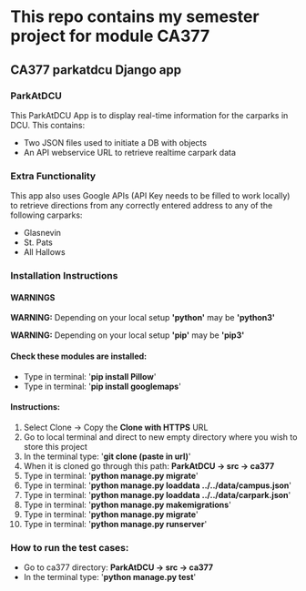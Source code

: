 # This repo contains my semester project for module CA377

## CA377 parkatdcu Django app

### ParkAtDCU

This ParkAtDCU App is to display real-time information for the carparks in
DCU. This contains:

* Two JSON files used to initiate a DB with objects 
* An API webservice URL to retrieve realtime carpark data


### Extra Functionality

This app also uses Google APIs (API Key needs to be filled to work locally) to retrieve directions from any correctly 
entered address to any of the following carparks:

* Glasnevin
* St. Pats
* All Hallows



### Installation Instructions
#### WARNINGS
**WARNING:**  Depending on your local setup 
    **'python'** may be **'python3'**
    
**WARNING:**  Depending on your local setup 
    **'pip'** may be **'pip3'**

#### Check these modules are installed:

* Type in terminal: '<b>pip install Pillow</b>'
* Type in terminal: '<b>pip install googlemaps</b>' 


#### Instructions:

1. Select Clone -> Copy the <b>Clone with HTTPS</b> URL
2. Go to local terminal and direct to new empty directory where you
wish to store this project
3. In the terminal type: '<b>git clone (paste in url)</b>'
4. When it is cloned go through this path:
<b>ParkAtDCU -> src -> ca377</b>
5. Type in terminal: '<b>python manage.py migrate</b>'
6. Type in terminal: '<b>python manage.py loaddata ../../data/campus.json</b>' 
7. Type in terminal: '<b>python manage.py loaddata ../../data/carpark.json</b>' 
8. Type in terminal: '<b>python manage.py makemigrations</b>' 
9. Type in terminal: '<b>python manage.py migrate</b>' 
10. Type in terminal: '<b>python manage.py runserver</b>'


### How to run the test cases:

* Go to ca377 directory: <b>ParkAtDCU -> src -> ca377</b>
* In the terminal type: '<b>python manage.py test</b>'
